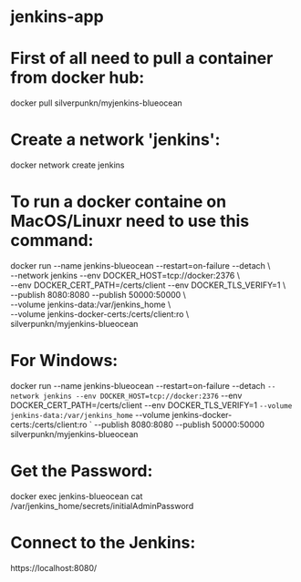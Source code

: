 # jenkins-app

# First of all need to pull a container from docker hub:

docker pull silverpunkn/myjenkins-blueocean


# Create a network 'jenkins':

docker network create jenkins


# To run a docker containe on MacOS/Linuxr need to use this command:

docker run --name jenkins-blueocean --restart=on-failure --detach \\\
  --network jenkins --env DOCKER_HOST=tcp://docker:2376 \\\
  --env DOCKER_CERT_PATH=/certs/client --env DOCKER_TLS_VERIFY=1 \\\
  --publish 8080:8080 --publish 50000:50000 \\\
  --volume jenkins-data:/var/jenkins_home \\\
  --volume jenkins-docker-certs:/certs/client:ro \\\
  silverpunkn/myjenkins-blueocean


# For Windows:

docker run --name jenkins-blueocean --restart=on-failure --detach `
  --network jenkins --env DOCKER_HOST=tcp://docker:2376 `
  --env DOCKER_CERT_PATH=/certs/client --env DOCKER_TLS_VERIFY=1 `
  --volume jenkins-data:/var/jenkins_home `
  --volume jenkins-docker-certs:/certs/client:ro `
  --publish 8080:8080 --publish 50000:50000 silverpunkn/myjenkins-blueocean


# Get the Password:

docker exec jenkins-blueocean cat /var/jenkins_home/secrets/initialAdminPassword


# Connect to the Jenkins:

https://localhost:8080/
